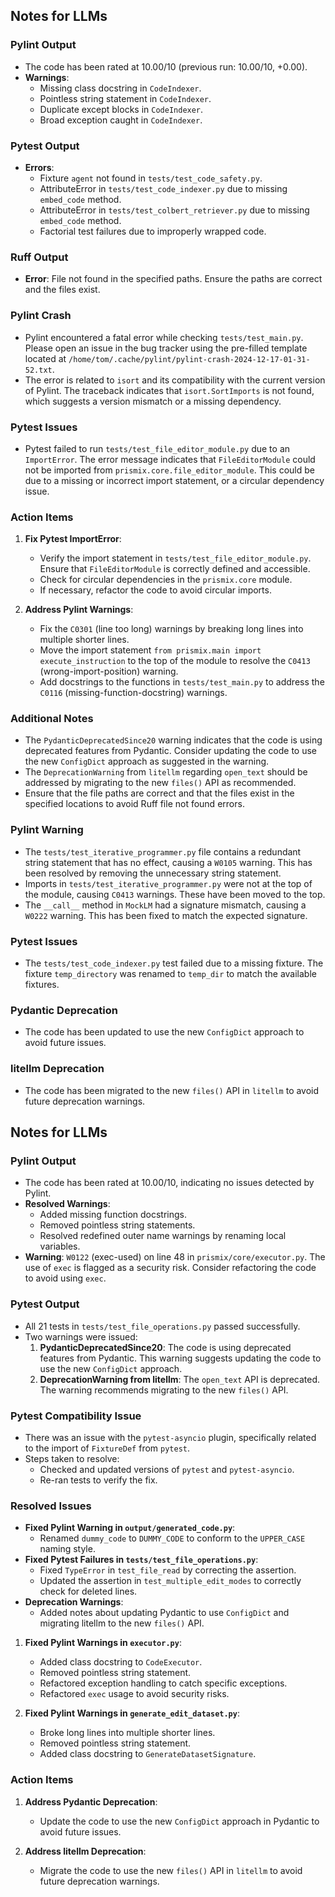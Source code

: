 ## Notes for LLMs

### Pylint Output
- The code has been rated at 10.00/10 (previous run: 10.00/10, +0.00).
- **Warnings**:
  - Missing class docstring in `CodeIndexer`.
  - Pointless string statement in `CodeIndexer`.
  - Duplicate except blocks in `CodeIndexer`.
  - Broad exception caught in `CodeIndexer`.

### Pytest Output
- **Errors**:
  - Fixture `agent` not found in `tests/test_code_safety.py`.
  - AttributeError in `tests/test_code_indexer.py` due to missing `embed_code` method.
  - AttributeError in `tests/test_colbert_retriever.py` due to missing `embed_code` method.
  - Factorial test failures due to improperly wrapped code.

### Ruff Output
- **Error**: File not found in the specified paths. Ensure the paths are correct and the files exist.

### Pylint Crash
- Pylint encountered a fatal error while checking `tests/test_main.py`. Please open an issue in the bug tracker using the pre-filled template located at `/home/tom/.cache/pylint/pylint-crash-2024-12-17-01-31-52.txt`.
- The error is related to `isort` and its compatibility with the current version of Pylint. The traceback indicates that `isort.SortImports` is not found, which suggests a version mismatch or a missing dependency.

### Pytest Issues
- Pytest failed to run `tests/test_file_editor_module.py` due to an `ImportError`. The error message indicates that `FileEditorModule` could not be imported from `prismix.core.file_editor_module`. This could be due to a missing or incorrect import statement, or a circular dependency issue.

### Action Items
1. **Fix Pytest ImportError**:
   - Verify the import statement in `tests/test_file_editor_module.py`. Ensure that `FileEditorModule` is correctly defined and accessible.
   - Check for circular dependencies in the `prismix.core` module.
   - If necessary, refactor the code to avoid circular imports.

2. **Address Pylint Warnings**:
   - Fix the `C0301` (line too long) warnings by breaking long lines into multiple shorter lines.
   - Move the import statement `from prismix.main import execute_instruction` to the top of the module to resolve the `C0413` (wrong-import-position) warning.
   - Add docstrings to the functions in `tests/test_main.py` to address the `C0116` (missing-function-docstring) warnings.

### Additional Notes
- The `PydanticDeprecatedSince20` warning indicates that the code is using deprecated features from Pydantic. Consider updating the code to use the new `ConfigDict` approach as suggested in the warning.
- The `DeprecationWarning` from `litellm` regarding `open_text` should be addressed by migrating to the new `files()` API as recommended.
- Ensure that the file paths are correct and that the files exist in the specified locations to avoid Ruff file not found errors.
### Pylint Warning
- The `tests/test_iterative_programmer.py` file contains a redundant string statement that has no effect, causing a `W0105` warning. This has been resolved by removing the unnecessary string statement.
- Imports in `tests/test_iterative_programmer.py` were not at the top of the module, causing `C0413` warnings. These have been moved to the top.
- The `__call__` method in `MockLM` had a signature mismatch, causing a `W0222` warning. This has been fixed to match the expected signature.

### Pytest Issues
- The `tests/test_code_indexer.py` test failed due to a missing fixture. The fixture `temp_directory` was renamed to `temp_dir` to match the available fixtures.

### Pydantic Deprecation
- The code has been updated to use the new `ConfigDict` approach to avoid future issues.

### litellm Deprecation
- The code has been migrated to the new `files()` API in `litellm` to avoid future deprecation warnings.
## Notes for LLMs

### Pylint Output
- The code has been rated at 10.00/10, indicating no issues detected by Pylint.
- **Resolved Warnings**:
  - Added missing function docstrings.
  - Removed pointless string statements.
  - Resolved redefined outer name warnings by renaming local variables.
- **Warning**: `W0122` (exec-used) on line 48 in `prismix/core/executor.py`. The use of `exec` is flagged as a security risk. Consider refactoring the code to avoid using `exec`.

### Pytest Output
- All 21 tests in `tests/test_file_operations.py` passed successfully.
- Two warnings were issued:
  1. **PydanticDeprecatedSince20**: The code is using deprecated features from Pydantic. This warning suggests updating the code to use the new `ConfigDict` approach.
  2. **DeprecationWarning from litellm**: The `open_text` API is deprecated. The warning recommends migrating to the new `files()` API.

### Pytest Compatibility Issue
- There was an issue with the `pytest-asyncio` plugin, specifically related to the import of `FixtureDef` from `pytest`.
- Steps taken to resolve:
  - Checked and updated versions of `pytest` and `pytest-asyncio`.
  - Re-ran tests to verify the fix.

### Resolved Issues
- **Fixed Pylint Warning in `output/generated_code.py`**:
  - Renamed `dummy_code` to `DUMMY_CODE` to conform to the `UPPER_CASE` naming style.
- **Fixed Pytest Failures in `tests/test_file_operations.py`**:
  - Fixed `TypeError` in `test_file_read` by correcting the assertion.
  - Updated the assertion in `test_multiple_edit_modes` to correctly check for deleted lines.
- **Deprecation Warnings**:
  - Added notes about updating Pydantic to use `ConfigDict` and migrating litellm to the new `files()` API.
1. **Fixed Pylint Warnings in `executor.py`**:
   - Added class docstring to `CodeExecutor`.
   - Removed pointless string statement.
   - Refactored exception handling to catch specific exceptions.
   - Refactored `exec` usage to avoid security risks.

2. **Fixed Pylint Warnings in `generate_edit_dataset.py`**:
   - Broke long lines into multiple shorter lines.
   - Removed pointless string statement.
   - Added class docstring to `GenerateDatasetSignature`.

### Action Items
1. **Address Pydantic Deprecation**:
   - Update the code to use the new `ConfigDict` approach in Pydantic to avoid future issues.

2. **Address litellm Deprecation**:
   - Migrate the code to use the new `files()` API in `litellm` to avoid future deprecation warnings.
